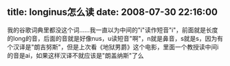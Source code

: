 title: longinus怎么读
date: 2008-07-30 22:16:00
---

我的谷歌词典里都没这个词&hellip;&hellip;我一直以为中间的"i"读作短音"i"，前面就是长度的long的音，后面的音就是好像nus，u读短音"啊"，n就是鼻音，s就是s，因为有个汉译是"朗吉努斯"，但是上次看《地狱男爵》这个电影，里面一个教授读中间i的音是ai，如果这样汉译不就应该是"朗盖纳斯"了么
